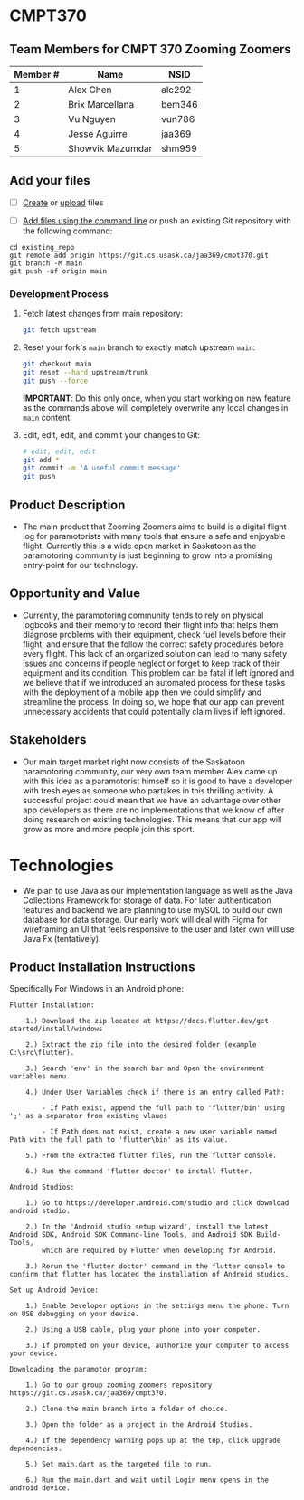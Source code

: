 # CMPT370



## Team Members for CMPT 370 Zooming Zoomers

| Member # | Name | NSID |
| --- | ----------- | ----- | 
| 1 | Alex Chen | alc292 |
| 2 | Brix Marcellana | bem346 |
| 3 | Vu Nguyen | vun786|
| 4 | Jesse Aguirre | jaa369 |
| 5 | Showvik Mazumdar | shm959 |



## Add your files

- [ ] [Create](https://docs.gitlab.com/ee/user/project/repository/web_editor.html#create-a-file) or [upload](https://docs.gitlab.com/ee/user/project/repository/web_editor.html#upload-a-file) files
- [ ] [Add files using the command line](https://docs.gitlab.com/ee/gitlab-basics/add-file.html#add-a-file-using-the-command-line) or push an existing Git repository with the following command:


```
cd existing_repo
git remote add origin https://git.cs.usask.ca/jaa369/cmpt370.git
git branch -M main
git push -uf origin main
```

### Development Process

1. Fetch latest changes from main repository:

   ```sh
   git fetch upstream
   ```

2. Reset your fork's `main` branch to exactly match upstream `main`:

   ```sh
   git checkout main
   git reset --hard upstream/trunk
   git push --force
   ```

   **IMPORTANT**: Do this only once, when you start working on new feature as
   the commands above will completely overwrite any local changes in `main` content.
3. Edit, edit, edit, and commit your changes to Git:

   ```sh
   # edit, edit, edit
   git add *
   git commit -m 'A useful commit message'
   git push
   ```

## Product Description

- The main product that Zooming Zoomers aims to build is a digital flight log for paramotorists with many tools that ensure a safe and enjoyable flight. Currently this is a wide open market in Saskatoon as the paramotoring community is just beginning to grow into a promising entry-point for our technology.

## Opportunity and Value

-  Currently, the paramotoring community tends to rely on physical logbooks and their memory to record their flight info that helps them diagnose problems with their equipment, check fuel levels before their flight, and ensure that the follow the correct safety procedures before every flight. This lack of an organized solution can lead to many safety issues and concerns if people neglect or forget to keep track of their equipment and its condition. This problem can be fatal if left ignored and we believe that if we introduced an automated process for these tasks with the deployment of a mobile app then we could simplify and streamline the process. In doing so, we hope that our app can prevent unnecessary accidents that could potentially claim lives if left ignored.


## Stakeholders

-  Our main target market right now consists of the Saskatoon paramotoring community, our very own team member Alex came up with this idea as a paramotorist himself so it is good to have a developer with fresh eyes as someone who partakes in this thrilling activity. A successful project could mean that we have an advantage over other app developers as there are no implementations that we know of after doing research on existing technologies. This means that our app will grow as more and more people join this sport.

# Technologies

- We plan to use Java as our implementation language as well as the Java Collections Framework for storage of data. For later authentication features and backend we are planning to use mySQL to build our own database for data storage. Our early work will deal with Figma for wireframing an UI that feels responsive to the user and later own will use Java Fx (tentatively).

## Product Installation Instructions
Specifically For Windows in an Android phone:  

	Flutter Installation:  

		1.) Download the zip located at https://docs.flutter.dev/get-started/install/windows  

		2.) Extract the zip file into the desired folder (example C:\src\flutter).  

		3.) Search 'env' in the search bar and Open the environment variables menu.  

		4.) Under User Variables check if there is an entry called Path:  

			- If Path exist, append the full path to 'flutter/bin' using ';' as a separator from existing vlaues  

			- If Path does not exist, create a new user variable named Path with the full path to 'flutter\bin' as its value.  

		5.) From the extracted flutter files, run the flutter console.  

		6.) Run the command 'flutter doctor' to install flutter.  

	Android Studios:  

		1.) Go to https://developer.android.com/studio and click download android studio.  

		2.) In the 'Android studio setup wizard', install the latest Android SDK, Android SDK Command-line Tools, and Android SDK Build-Tools, 
			which are required by Flutter when developing for Android.  

		3.) Rerun the 'flutter doctor' command in the flutter console to confirm that flutter has located the installation of Android studios.  

	Set up Android Device:  

		1.) Enable Developer options in the settings menu the phone. Turn on USB debugging on your device.  

		2.) Using a USB cable, plug your phone into your computer.  

		3.) If prompted on your device, authorize your computer to access your device.  

	Downloading the paramotor program:  

		1.) Go to our group zooming zoomers repository https://git.cs.usask.ca/jaa369/cmpt370.  
		
		2.) Clone the main branch into a folder of choice.  

		3.) Open the folder as a project in the Android Studios.  

		4.) If the dependency warning pops up at the top, click upgrade dependencies.  
		
		5.) Set main.dart as the targeted file to run.  

		6.) Run the main.dart and wait until Login menu opens in the android device.  
		
